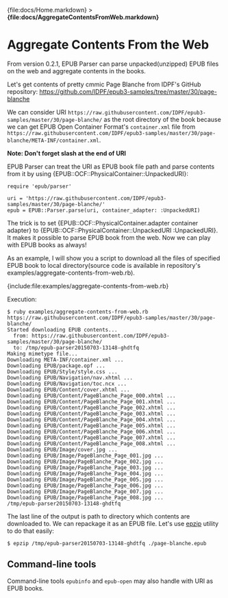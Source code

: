 {file:docs/Home.markdown} > **{file:docs/AggregateContentsFromWeb.markdown}**

Aggregate Contents From the Web
=============================

From version 0.2.1, EPUB Parser can parse unpacked(unzipped) EPUB files on the web and aggregate contents in the books.

Let's get contents of pretty cmmic Page Blanche from IDPF's GitHub repository: https://github.com/IDPF/epub3-samples/tree/master/30/page-blanche

We can consider URI `https://raw.githubusercontent.com/IDPF/epub3-samples/master/30/page-blanche/` as the root directory of the book because we can get EPUB Open Container Format's `container.xml` file from `https://raw.githubusercontent.com/IDPF/epub3-samples/master/30/page-blanche/META-INF/container.xml`.

**Note: Don't forget slash at the end of URI**

EPUB Parser can treat the URI as EPUB book file path and parse contents from it by using {EPUB::OCF::PhysicalContainer::UnpackedURI}:

    require 'epub/parser'
    
    uri = 'https://raw.githubusercontent.com/IDPF/epub3-samples/master/30/page-blanche/'
    epub = EPUB::Parser.parse(uri, container_adapter: :UnpackedURI)

The trick is to set {EPUB::OCF::PhysicalContainer.adapter container adapter} to {EPUB::OCF::PhysicalContainer::UnpackedURI :UnpackedURI}. It makes it possible to parse EPUB book from the web.
Now we can play with EPUB books as always!

As an example, I will show you a script to download all the files of specified EPUB book to local directory(source code is available in repository's examples/aggregate-contents-from-web.rb).

{include:file:examples/aggregate-contents-from-web.rb}

Execution:

    $ ruby examples/aggregate-contents-from-web.rb https://raw.githubusercontent.com/IDPF/epub3-samples/master/30/page-blanche/
    Started downloading EPUB contents...
      from: https://raw.githubusercontent.com/IDPF/epub3-samples/master/30/page-blanche/
      to: /tmp/epub-parser20150703-13148-ghdtfq
    Making mimetype file...
    Downloading META-INF/container.xml ...
    Downloading EPUB/package.opf ...
    Downloading EPUB/Style/style.css ...
    Downloading EPUB/Navigation/nav.xhtml ...
    Downloading EPUB/Navigation/toc.ncx ...
    Downloading EPUB/Content/cover.xhtml ...
    Downloading EPUB/Content/PageBlanche_Page_000.xhtml ...
    Downloading EPUB/Content/PageBlanche_Page_001.xhtml ...
    Downloading EPUB/Content/PageBlanche_Page_002.xhtml ...
    Downloading EPUB/Content/PageBlanche_Page_003.xhtml ...
    Downloading EPUB/Content/PageBlanche_Page_004.xhtml ...
    Downloading EPUB/Content/PageBlanche_Page_005.xhtml ...
    Downloading EPUB/Content/PageBlanche_Page_006.xhtml ...
    Downloading EPUB/Content/PageBlanche_Page_007.xhtml ...
    Downloading EPUB/Content/PageBlanche_Page_008.xhtml ...
    Downloading EPUB/Image/cover.jpg ...
    Downloading EPUB/Image/PageBlanche_Page_001.jpg ...
    Downloading EPUB/Image/PageBlanche_Page_002.jpg ...
    Downloading EPUB/Image/PageBlanche_Page_003.jpg ...
    Downloading EPUB/Image/PageBlanche_Page_004.jpg ...
    Downloading EPUB/Image/PageBlanche_Page_005.jpg ...
    Downloading EPUB/Image/PageBlanche_Page_006.jpg ...
    Downloading EPUB/Image/PageBlanche_Page_007.jpg ...
    Downloading EPUB/Image/PageBlanche_Page_008.jpg ...
    /tmp/epub-parser20150703-13148-ghdtfq

The last line of the output is path to directory which contents are downloaded to. We can repackage it as an EPUB file. Let's use [epzip][] utility to do that easily:

    $ epzip /tmp/epub-parser20150703-13148-ghdtfq ./page-blanche.epub

[epzip]: https://github.com/takahashim/epzip

Command-line tools
------------------

Command-line tools `epubinfo` and `epub-open` may also handle with URI as EPUB books.
